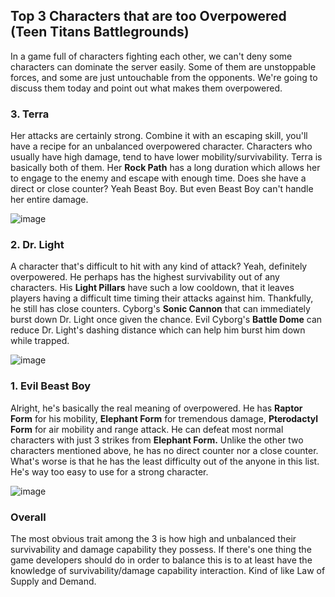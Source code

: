 ## Top 3 Characters that are too Overpowered (Teen Titans Battlegrounds)
 In a game full of characters fighting each other, we can't deny some characters can dominate the server easily. Some of them are unstoppable forces, and some are just untouchable from the opponents. We're going to discuss them today and point out what makes them overpowered.


### 3. Terra
Her attacks are certainly strong. Combine it with an escaping skill, you'll have a recipe for an unbalanced overpowered character. Characters who usually have high damage, tend to have lower mobility/survivability. Terra is basically both of them. Her **Rock Path** has a long duration which allows her to engage to the enemy and escape with enough time. Does she have a direct or close counter? Yeah Beast Boy. But even Beast Boy can't handle her entire damage.

![image](https://user-images.githubusercontent.com/99950589/161206436-b4983357-8c77-4612-b321-b1bc735c54a6.png)


### 2. Dr. Light
A character that's difficult to hit with any kind of attack? Yeah, definitely overpowered. He perhaps has the highest survivability out of any characters. His **Light Pillars** have such a low cooldown, that it leaves players having a difficult time timing their attacks against him. Thankfully, he still has close counters. Cyborg's **Sonic Cannon** that can immediately burst down Dr. Light once given the chance. Evil Cyborg's **Battle Dome** can reduce Dr. Light's dashing distance which can help him burst him down while trapped.

![image](https://user-images.githubusercontent.com/99950589/161224174-a93496fc-fecd-4b46-9dbf-b36ed600e21f.png)


### 1. Evil Beast Boy
Alright, he's basically the real meaning of overpowered. He has **Raptor Form** for his mobility, **Elephant Form** for tremendous damage, **Pterodactyl Form** for air mobility and range attack. He can defeat most normal characters with just 3 strikes from **Elephant Form.** Unlike the other two characters mentioned above, he has no direct counter nor a close counter. What's worse is that he has the least difficulty out of the anyone in this list. He's way too easy to use for a strong character.

![image](https://user-images.githubusercontent.com/99950589/161224374-0000fd05-29e1-40e8-a3b9-6e14a6e5c8e9.png)



### Overall

The most obvious trait among the 3 is how high and unbalanced their survivability and damage capability they possess. If there's one thing the game developers should do in order to balance this is to at least have the knowledge of survivability/damage capability interaction. Kind of like Law of Supply and Demand.
